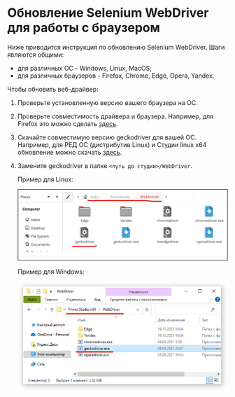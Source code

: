 # Обновление Selenium WebDriver для работы с браузером

Ниже приводится инструкция по обновлению Selenium WebDriver. Шаги являются общими:
* для различных ОС - Windows, Linux, MacOS;
* для различных браузеров - Firefox, Chrome, Edge, Opera, Yandex.

Чтобы обновить веб-драйвер:

1. Проверьте установленную версию вашего браузера на ОС.
2. Проверьте совместимость драйвера и браузера. Например, для Firefox это можно сделать [здесь](https://firefox-source-docs.mozilla.org/testing/geckodriver/Support.html).
3. Скачайте совместимую версию geckodriver для вашей ОС. Например, для РЕД ОС (дистрибутив Linux) и Студии linux x64 обновление можно скачать [здесь](https://github.com/mozilla/geckodriver/releases).

4. Замените geckodriver в папке `<путь до студии>/WebDriver`.

   Пример для Linux:

   ![](../../.gitbook/assets/update-webdriver-linux.png)

   Пример для Windows:

   ![](../../.gitbook/assets/update-webdriver-windows.png)
 
